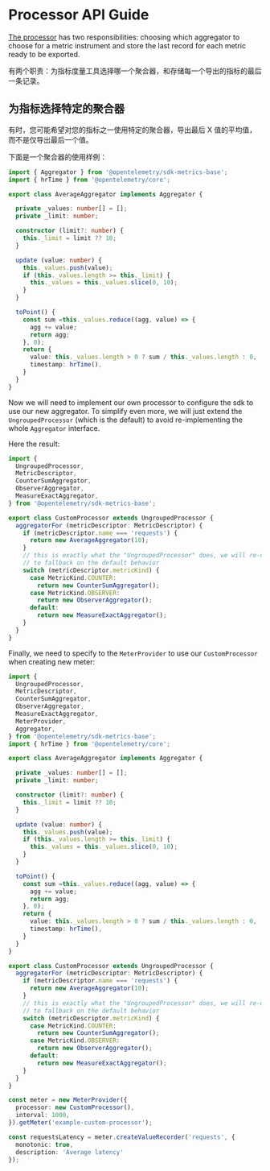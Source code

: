 # Processor API Guide

[The processor](https://github.com/open-telemetry/opentelemetry-js/blob/main/packages/opentelemetry-sdk-metrics-base/src/export/Processor.ts?rgh-link-date=2020-05-25T18%3A43%3A57Z) has two responsibilities: choosing which aggregator to choose for a metric instrument and store the last record for each metric ready to be exported.

有两个职责：为指标度量工具选择哪一个聚合器，和存储每一个导出的指标的最后一条记录。

## 为指标选择特定的聚合器

有时，您可能希望对您的指标之一使用特定的聚合器，导出最后 X 值的平均值，而不是仅导出最后一个值。

下面是一个聚合器的使用样例：

```ts
import { Aggregator } from '@opentelemetry/sdk-metrics-base';
import { hrTime } from '@opentelemetry/core';

export class AverageAggregator implements Aggregator {

  private _values: number[] = [];
  private _limit: number;

  constructor (limit?: number) {
    this._limit = limit ?? 10;
  }

  update (value: number) {
    this._values.push(value);
    if (this._values.length >= this._limit) {
      this._values = this._values.slice(0, 10);
    }
  }

  toPoint() {
    const sum =this._values.reduce((agg, value) => {
      agg += value;
      return agg;
    }, 0);
    return {
      value: this._values.length > 0 ? sum / this._values.length : 0,
      timestamp: hrTime(),
    }
  }
}
```

Now we will need to implement our own processor to configure the sdk to use our new aggregator. To simplify even more, we will just extend the `UngroupedProcessor` (which is the default) to avoid re-implementing the whole `Aggregator` interface.

Here the result:

```ts
import {
  UngroupedProcessor,
  MetricDescriptor,
  CounterSumAggregator,
  ObserverAggregator,
  MeasureExactAggregator,
} from '@opentelemetry/sdk-metrics-base';

export class CustomProcessor extends UngroupedProcessor {
  aggregatorFor (metricDescriptor: MetricDescriptor) {
    if (metricDescriptor.name === 'requests') {
      return new AverageAggregator(10);
    }
    // this is exactly what the "UngroupedProcessor" does, we will re-use it
    // to fallback on the default behavior
    switch (metricDescriptor.metricKind) {
      case MetricKind.COUNTER:
        return new CounterSumAggregator();
      case MetricKind.OBSERVER:
        return new ObserverAggregator();
      default:
        return new MeasureExactAggregator();
    }
  }
}
```

Finally, we need to specify to the `MeterProvider` to use our `CustomProcessor` when creating new meter:

```ts
import {
  UngroupedProcessor,
  MetricDescriptor,
  CounterSumAggregator,
  ObserverAggregator,
  MeasureExactAggregator,
  MeterProvider,
  Aggregator,
} from '@opentelemetry/sdk-metrics-base';
import { hrTime } from '@opentelemetry/core';

export class AverageAggregator implements Aggregator {

  private _values: number[] = [];
  private _limit: number;

  constructor (limit?: number) {
    this._limit = limit ?? 10;
  }

  update (value: number) {
    this._values.push(value);
    if (this._values.length >= this._limit) {
      this._values = this._values.slice(0, 10);
    }
  }

  toPoint() {
    const sum =this._values.reduce((agg, value) => {
      agg += value;
      return agg;
    }, 0);
    return {
      value: this._values.length > 0 ? sum / this._values.length : 0,
      timestamp: hrTime(),
    }
  }
}

export class CustomProcessor extends UngroupedProcessor {
  aggregatorFor (metricDescriptor: MetricDescriptor) {
    if (metricDescriptor.name === 'requests') {
      return new AverageAggregator(10);
    }
    // this is exactly what the "UngroupedProcessor" does, we will re-use it
    // to fallback on the default behavior
    switch (metricDescriptor.metricKind) {
      case MetricKind.COUNTER:
        return new CounterSumAggregator();
      case MetricKind.OBSERVER:
        return new ObserverAggregator();
      default:
        return new MeasureExactAggregator();
    }
  }
}

const meter = new MeterProvider({
  processor: new CustomProcessor(),
  interval: 1000,
}).getMeter('example-custom-processor');

const requestsLatency = meter.createValueRecorder('requests', {
  monotonic: true,
  description: 'Average latency'
});
```
